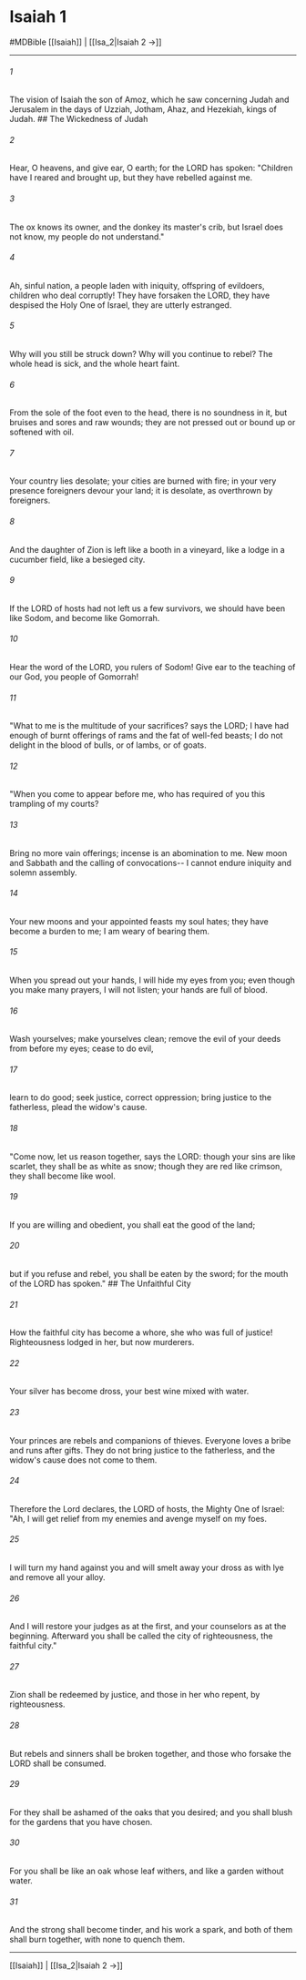 # Isaiah 1
#MDBible
[[Isaiah]] | [[Isa_2|Isaiah 2 →]]

***

###### 1 
The vision of Isaiah the son of Amoz, which he saw concerning Judah and Jerusalem in the days of Uzziah, Jotham, Ahaz, and Hezekiah, kings of Judah. ## The Wickedness of Judah 

###### 2 
Hear, O heavens, and give ear, O earth; for the LORD has spoken: "Children have I reared and brought up, but they have rebelled against me. 

###### 3 
The ox knows its owner, and the donkey its master's crib, but Israel does not know, my people do not understand." 

###### 4 
Ah, sinful nation, a people laden with iniquity, offspring of evildoers, children who deal corruptly! They have forsaken the LORD, they have despised the Holy One of Israel, they are utterly estranged. 

###### 5 
Why will you still be struck down? Why will you continue to rebel? The whole head is sick, and the whole heart faint. 

###### 6 
From the sole of the foot even to the head, there is no soundness in it, but bruises and sores and raw wounds; they are not pressed out or bound up or softened with oil. 

###### 7 
Your country lies desolate; your cities are burned with fire; in your very presence foreigners devour your land; it is desolate, as overthrown by foreigners. 

###### 8 
And the daughter of Zion is left like a booth in a vineyard, like a lodge in a cucumber field, like a besieged city. 

###### 9 
If the LORD of hosts had not left us a few survivors, we should have been like Sodom, and become like Gomorrah. 

###### 10 
Hear the word of the LORD, you rulers of Sodom! Give ear to the teaching of our God, you people of Gomorrah! 

###### 11 
"What to me is the multitude of your sacrifices? says the LORD; I have had enough of burnt offerings of rams and the fat of well-fed beasts; I do not delight in the blood of bulls, or of lambs, or of goats. 

###### 12 
"When you come to appear before me, who has required of you this trampling of my courts? 

###### 13 
Bring no more vain offerings; incense is an abomination to me. New moon and Sabbath and the calling of convocations-- I cannot endure iniquity and solemn assembly. 

###### 14 
Your new moons and your appointed feasts my soul hates; they have become a burden to me; I am weary of bearing them. 

###### 15 
When you spread out your hands, I will hide my eyes from you; even though you make many prayers, I will not listen; your hands are full of blood. 

###### 16 
Wash yourselves; make yourselves clean; remove the evil of your deeds from before my eyes; cease to do evil, 

###### 17 
learn to do good; seek justice, correct oppression; bring justice to the fatherless, plead the widow's cause. 

###### 18 
"Come now, let us reason together, says the LORD: though your sins are like scarlet, they shall be as white as snow; though they are red like crimson, they shall become like wool. 

###### 19 
If you are willing and obedient, you shall eat the good of the land; 

###### 20 
but if you refuse and rebel, you shall be eaten by the sword; for the mouth of the LORD has spoken." ## The Unfaithful City 

###### 21 
How the faithful city has become a whore, she who was full of justice! Righteousness lodged in her, but now murderers. 

###### 22 
Your silver has become dross, your best wine mixed with water. 

###### 23 
Your princes are rebels and companions of thieves. Everyone loves a bribe and runs after gifts. They do not bring justice to the fatherless, and the widow's cause does not come to them. 

###### 24 
Therefore the Lord declares, the LORD of hosts, the Mighty One of Israel: "Ah, I will get relief from my enemies and avenge myself on my foes. 

###### 25 
I will turn my hand against you and will smelt away your dross as with lye and remove all your alloy. 

###### 26 
And I will restore your judges as at the first, and your counselors as at the beginning. Afterward you shall be called the city of righteousness, the faithful city." 

###### 27 
Zion shall be redeemed by justice, and those in her who repent, by righteousness. 

###### 28 
But rebels and sinners shall be broken together, and those who forsake the LORD shall be consumed. 

###### 29 
For they shall be ashamed of the oaks that you desired; and you shall blush for the gardens that you have chosen. 

###### 30 
For you shall be like an oak whose leaf withers, and like a garden without water. 

###### 31 
And the strong shall become tinder, and his work a spark, and both of them shall burn together, with none to quench them. 

***

[[Isaiah]] | [[Isa_2|Isaiah 2 →]]
